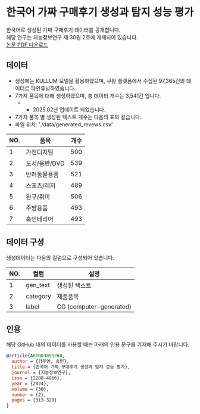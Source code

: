 # 한국어 가짜 구매후기 생성과 탐지 성능 평가

한국어로 생성된 가짜 구매후기 데이터를 공개합니다. <br/>
해당 연구는 지능정보연구 제 30권 2호에 개제되어 있습니다. <br/>
[논문 PDF 다운로드](https://www.jiisonline.org/files/DLA/20240630225137_16.%EA%B0%95%EC%A3%BC%EC%98%81(%EC%B5%9C%EC%A2%85).pdf?PHPSESSID=039313b0723e169a7164eb0416f16b72)



## 데이터
- 생성에는 KULLUM 모델을 활용하였으며, 쿠팡 플랫폼에서 수집된 97,365건의 데이터로 파인튜닝하였습니다. 
- 7가지 품목에 대해 생성하였으며, 총 데이터 개수는 3,541건 입니다.
  - * 2025.02년 업데이트 되었습니다. 
- 7가지 품목 별 생성된 텍스트 개수는 다음의 표와 같습니다.
- 파일 위치: './data/generated_revews.csv'


| NO. | 품목 | 개수 |
| --- | --- | --- |
| 1 | 가전디지털 | 500 | 
| 2 | 도서/음반/DVD | 539 |
| 3 | 반려동물용품 | 521 |
| 4 | 스포츠/레저  | 489 |
| 5 | 완구/취미 | 506 |
| 6 | 주방용품  | 493 |
| 7 | 홈인테리어 | 493 |

## 데이터 구성 
생성데이터는 다음의 컬럼으로 구성되어 있습니다. 

| NO. | 컬럼 | 설명 |
| --- | --- | --- |
| 1 | gen_text | 생성된 텍스트 |
| 2 | category | 제품품목 |
| 3 | label  | CG (computer-generated) |


## 인용
해당 GitHub 내의 데이터를 사용할 때는 아래의 인용 문구를 기재해 주시기 바랍니다.

```bibtex
@article{ART003095260,
  author = {강주영, 송민},
  title = {한국어 가짜 구매후기 생성과 탐지 성능 평가},
  journal = {지능정보연구},
  issn = {2288-4866},
  year = {2024},
  volume = {30},
  number = {2},
  pages = {313-328}
}
